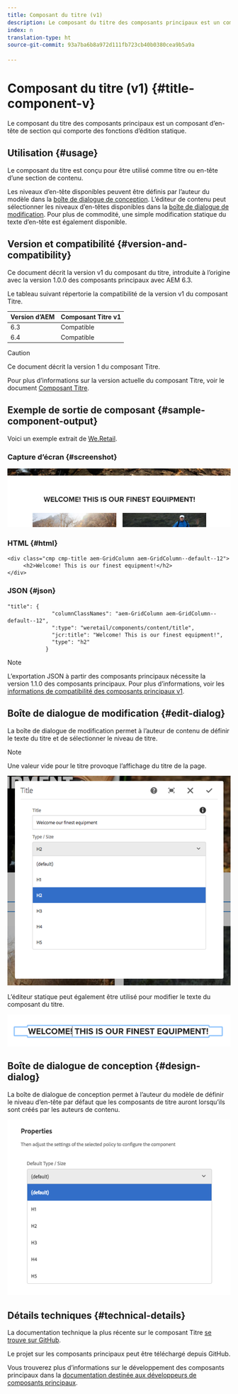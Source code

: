 ```yaml
---
title: Composant du titre (v1)
description: Le composant du titre des composants principaux est un composant d’en-tête de section qui comporte des fonctions d’édition statique.
index: n
translation-type: ht
source-git-commit: 93a7ba6b8a972d111fb723cb40b0380cea9b5a9a

---
```



# Composant du titre (v1) {#title-component-v}

Le composant du titre des composants principaux est un composant d’en-tête de section qui comporte des fonctions d’édition statique.

## Utilisation {#usage}

Le composant du titre est conçu pour être utilisé comme titre ou en-tête d’une section de contenu.

Les niveaux d’en-tête disponibles peuvent être définis par l’auteur du modèle dans la [boîte de dialogue de conception](#design-dialog). L’éditeur de contenu peut sélectionner les niveaux d’en-têtes disponibles dans la [boîte de dialogue de modification](#edit-dialog). Pour plus de commodité, une simple modification statique du texte d’en-tête est également disponible.

## Version et compatibilité {#version-and-compatibility}

Ce document décrit la version v1 du composant du titre, introduite à l’origine avec la version 1.0.0 des composants principaux avec AEM 6.3.

Le tableau suivant répertorie la compatibilité de la version v1 du composant Titre.

| Version d’AEM | Composant Titre v1 |
|--- |--- |
| 6.3 | Compatible |
| 6.4 | Compatible |

>[!CAUTION]
>
>Ce document décrit la version 1 du composant Titre.
>
>Pour plus d’informations sur la version actuelle du composant Titre, voir le document [Composant Titre](/help/components/title.md).

## Exemple de sortie de composant {#sample-component-output}

Voici un exemple extrait de [We.Retail](https://helpx.adobe.com/fr/experience-manager/6-4/sites/developing/using/we-retail.html).

### Capture d’écran {#screenshot}

![](/help/assets/chlimage_1-36.png)

### HTML {#html}

```
<div class="cmp cmp-title aem-GridColumn aem-GridColumn--default--12">
     <h2>Welcome! This is our finest equipment!</h2>
</div>
```

### JSON {#json}

```
"title": {
              "columnClassNames": "aem-GridColumn aem-GridColumn--default--12",
              ":type": "weretail/components/content/title",
              "jcr:title": "Welcome! This is our finest equipment!",
              "type": "h2"
            }
```

>[!NOTE]
>
>L’exportation JSON à partir des composants principaux nécessite la version 1.1.0 des composants principaux. Pour plus d’informations, voir les [informations de compatibilité des composants principaux v1](/help/versions.md).

## Boîte de dialogue de modification {#edit-dialog}

La boîte de dialogue de modification permet à l’auteur de contenu de définir le texte du titre et de sélectionner le niveau de titre.

>[!NOTE]
>
>Une valeur vide pour le titre provoque l’affichage du titre de la page.

![](/help/assets/chlimage_1-91.png)

L’éditeur statique peut également être utilisé pour modifier le texte du composant du titre.

![](/help/assets/chlimage_1-37.png)

## Boîte de dialogue de conception {#design-dialog}

La boîte de dialogue de conception permet à l’auteur du modèle de définir le niveau d’en-tête par défaut que les composants de titre auront lorsqu’ils sont créés par les auteurs de contenu.

![](/help/assets/chlimage_1-92.png)

## Détails techniques {#technical-details}

La documentation technique la plus récente sur le composant Titre [se trouve sur GitHub](https://github.com/adobe/aem-core-wcm-components/tree/master/content/src/content/jcr_root/apps/core/wcm/components/title/v1/title).

Le projet sur les composants principaux peut être téléchargé depuis GitHub.

Vous trouverez plus d’informations sur le développement des composants principaux dans la [documentation destinée aux développeurs de composants principaux](/help/developing/overview.md).
